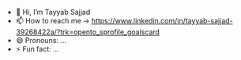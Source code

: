 - 👋 Hi, I’m Tayyab Sajjad
- 📫 How to reach me -> https://www.linkedin.com/in/tayyab-sajjad-39268422a/?trk=opento_sprofile_goalscard
- 😄 Pronouns: ...
- ⚡ Fun fact: ...

<!---
tayyab2203/tayyab2203 is a ✨ special ✨ repository because its `README.md` (this file) appears on your GitHub profile.
You can click the Preview link to take a look at your changes.
--->
